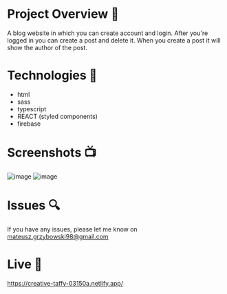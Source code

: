 # Project Overview 🎉

A blog website in which you can create account and login. After you're logged in you can create a post and delete it. When you create a post it will show the author of the post.

# Technologies 🔧

- html
- sass
- typescript
- REACT (styled components)
- firebase

# Screenshots 📺

![image](https://user-images.githubusercontent.com/61913031/180788912-7f36d47e-8523-497d-9a92-6ff05eb66f58.png)
![image](https://user-images.githubusercontent.com/61913031/180972947-a97e0015-cd71-48a9-af74-613733fc4425.png)

# Issues 🔍

If you have any issues, please let me know on mateusz.grzybowski98@gmail.com

# Live 📍

https://creative-taffy-03150a.netlify.app/
